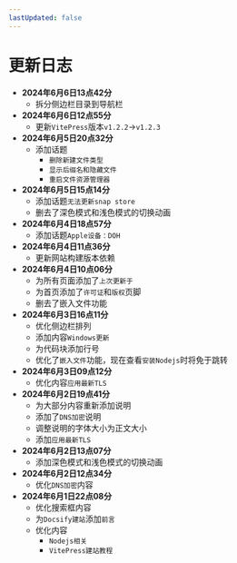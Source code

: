 ```yaml
---
lastUpdated: false
---
```


# 更新日志

- **2024年6月6日13点42分**
  - 拆分侧边栏目录到导航栏
- **2024年6月6日12点55分**
  - 更新```VitePress```版本```v1.2.2```->```v1.2.3```
- **2024年6月5日20点32分**
  - 添加话题
    - ```删除新建文件类型```
    - ```显示后缀名和隐藏文件```
    - ```重启文件资源管理器```
- **2024年6月5日15点14分**
  - 添加话题```无法更新snap store```
  - 删去了深色模式和浅色模式的切换动画
- **2024年6月4日18点57分**
  - 添加话题```Apple设备：DOH```
- **2024年6月4日11点36分**
  - 更新网站构建版本依赖
- **2024年6月4日10点06分**
  - 为所有页面添加了```上次更新于```
  - 为首页添加了```许可证```和```版权```页脚
  - 删去了嵌入文件功能
- **2024年6月3日16点11分**
  - 优化侧边栏排列
  - 添加内容```Windows更新```
  - 为代码块添加行号
  - 优化了```嵌入文件```功能，现在查看```安装Nodejs```时将免于跳转
- **2024年6月3日09点12分**
  - 优化内容```应用最新TLS```
- **2024年6月2日19点41分**
  - 为大部分内容重新添加说明
  - 添加了```DNS加密```说明
  - 调整说明的字体大小为正文大小
  - 添加```应用最新TLS```
- **2024年6月2日13点07分**
  - 添加深色模式和浅色模式的切换动画
- **2024年6月2日12点34分**
  - 优化```DNS加密```内容
- **2024年6月1日22点08分**
  - 优化搜索框内容
  - 为```Docsify建站```添加```前言```
  - 优化内容
    - ```Nodejs相关```
    - ```VitePress建站教程```
